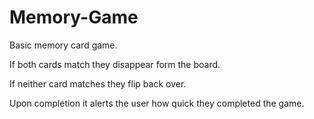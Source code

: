 # Memory-Game

Basic memory card game.

If both cards match they disappear form the board.

If neither card matches they flip back over.

Upon completion it alerts the user how quick they completed the game.
